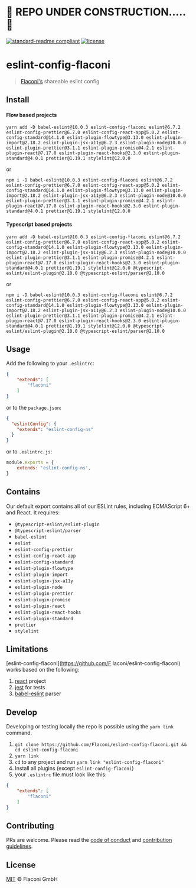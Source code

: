# 🚧 REPO UNDER CONSTRUCTION..... 🚧 

[![standard-readme compliant](https://img.shields.io/badge/readme%20style-standard-brightgreen.svg?style=flat-square)](https://github.com/RichardLitt/standard-readme)
[![license](https://img.shields.io/npm/l/eslint-config-flaconi)](LICENSE)
    
# eslint-config-flaconi

> [Flaconi's](https://www.flaconi.de/) shareable eslint config


## Install
#### Flow based projects
```
yarn add -D babel-eslint@10.0.3 eslint-config-flaconi eslint@6.7.2 eslint-config-prettier@6.7.0 eslint-config-react-app@5.0.2 eslint-config-standard@14.1.0 eslint-plugin-flowtype@3.13.0 eslint-plugin-import@2.18.2 eslint-plugin-jsx-a11y@6.2.3 eslint-plugin-node@10.0.0 eslint-plugin-prettier@3.1.1 eslint-plugin-promise@4.2.1 eslint-plugin-react@7.17.0 eslint-plugin-react-hooks@2.3.0 eslint-plugin-standard@4.0.1 prettier@1.19.1 stylelint@12.0.0 
```
or
```
npm i -D babel-eslint@10.0.3 eslint-config-flaconi eslint@6.7.2 eslint-config-prettier@6.7.0 eslint-config-react-app@5.0.2 eslint-config-standard@14.1.0 eslint-plugin-flowtype@3.13.0 eslint-plugin-import@2.18.2 eslint-plugin-jsx-a11y@6.2.3 eslint-plugin-node@10.0.0 eslint-plugin-prettier@3.1.1 eslint-plugin-promise@4.2.1 eslint-plugin-react@7.17.0 eslint-plugin-react-hooks@2.3.0 eslint-plugin-standard@4.0.1 prettier@1.19.1 stylelint@12.0.0
```

#### Typescript based projects
```
yarn add -D babel-eslint@10.0.3 eslint-config-flaconi eslint@6.7.2 eslint-config-prettier@6.7.0 eslint-config-react-app@5.0.2 eslint-config-standard@14.1.0 eslint-plugin-flowtype@3.13.0 eslint-plugin-import@2.18.2 eslint-plugin-jsx-a11y@6.2.3 eslint-plugin-node@10.0.0 eslint-plugin-prettier@3.1.1 eslint-plugin-promise@4.2.1 eslint-plugin-react@7.17.0 eslint-plugin-react-hooks@2.3.0 eslint-plugin-standard@4.0.1 prettier@1.19.1 stylelint@12.0.0 @typescript-eslint/eslint-plugin@2.10.0 @typescript-eslint/parser@2.10.0 
```
or
```
npm i -D babel-eslint@10.0.3 eslint-config-flaconi eslint@6.7.2 eslint-config-prettier@6.7.0 eslint-config-react-app@5.0.2 eslint-config-standard@14.1.0 eslint-plugin-flowtype@3.13.0 eslint-plugin-import@2.18.2 eslint-plugin-jsx-a11y@6.2.3 eslint-plugin-node@10.0.0 eslint-plugin-prettier@3.1.1 eslint-plugin-promise@4.2.1 eslint-plugin-react@7.17.0 eslint-plugin-react-hooks@2.3.0 eslint-plugin-standard@4.0.1 prettier@1.19.1 stylelint@12.0.0 @typescript-eslint/eslint-plugin@2.10.0 @typescript-eslint/parser@2.10.0
```


## Usage
Add the following to your `.eslintrc`:
```json
{
    "extends": [
        "flaconi"
    ]
}
```

or to the `package.json`:
```json
{
  "eslintConfig": {
    "extends": "eslint-config-ns"
  }
}
```
or to `.eslintrc.js`:
```js
module.exports = {
    extends: 'eslint-config-ns',
}
```


## Contains
Our default export contains all of our ESLint rules, including ECMAScript 6+ and React. It requires: 
* `@typescript-eslint/eslint-plugin` 
* `@typescript-eslint/parser`
* `babel-eslint`
* `eslint`
* `eslint-config-prettier`
* `eslint-config-react-app`
* `eslint-config-standard`
* `eslint-plugin-flowtype`
* `eslint-plugin-import`
* `eslint-plugin-jsx-a11y`
* `eslint-plugin-node`
* `eslint-plugin-prettier`
* `eslint-plugin-promise`
* `eslint-plugin-react`
* `eslint-plugin-react-hooks`
* `eslint-plugin-standard`
* `prettier`
* `stylelint`

## Limitations
[eslint-config-flaconi](https://github.com/F    laconi/eslint-config-flaconi) works based on the following:
1. [react](https://github.com/facebook/react) project
2. [jest](https://github.com/facebook/jest) for tests
3. [babel-eslint](https://github.com/babel/babel-eslint) parser

## Develop
Developing or testing locally the repo is possible using the `yarn link` command.
1. `git clone https://github.com/Flaconi/eslint-config-flaconi.git && cd eslint-config-flaconi`
2. `yarn link`
3. `cd` to any project and run `yarn link "eslint-config-flaconi"`
4. Install all plugins (except `eslint-config-flaconi`)   
5. your `.eslintrc` file must look like this:
```json
{
    "extends": [
        "flaconi"
    ]
}
```


## Contributing

PRs are welcome. Please read the [code of conduct](./.github/CODE_OF_CONDUCT.md) and [contribution guidelines](./.github/CONTRIBUTING.md).

## License

[MIT](LICENSE) © Flaconi GmbH
